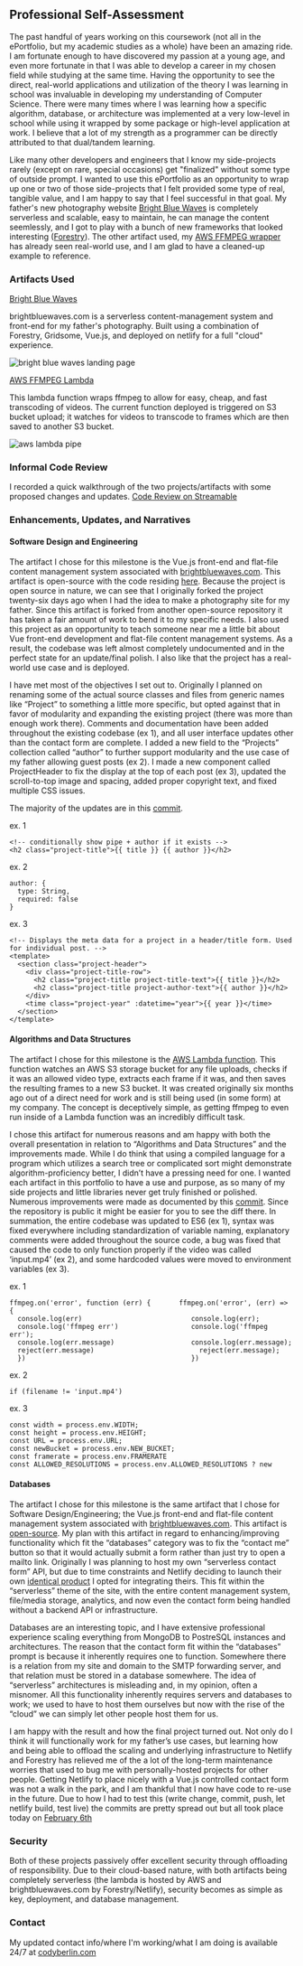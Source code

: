 ## Professional Self-Assessment

The past handful of years working on this coursework (not all in the ePortfolio, but my academic studies as a whole) have been an amazing ride. I am fortunate enough to have discovered my passion at a young age, and even more fortunate in that I was able to develop a career in my chosen field while studying at the same time. Having the opportunity to see the direct, real-world applications and utilization of the theory I was learning in school was invaluable in developing my understanding of Computer Science. There were many times where I was learning how a specific algorithm, database, or architecture was implemented at a very low-level in school while using it wrapped by some package or high-level application at work. I believe that a lot of my strength as a programmer can be directly attributed to that dual/tandem learning. 

Like many other developers and engineers that I know my side-projects rarely (except on rare, special occasions) get "finalized" without some type of outside prompt. I wanted to use this ePortfolio as an opportunity to wrap up one or two of those side-projects that I felt provided some type of real, tangible value, and I am happy to say that I feel successful in that goal. My father's new photography website [Bright Blue Waves](https://brightbluewaves.com) is completely serverless and scalable, easy to maintain, he can manage the content seemlessly, and I got to play with a bunch of new frameworks that looked interesting ([Forestry](https://forestry.io/)). The other artifact used, my [AWS FFMPEG wrapper](https://github.com/cgberlin/aws-ffmpeg-lambda) has already seen real-world use, and I am glad to have a cleaned-up example to reference. 


### Artifacts Used

[Bright Blue Waves](https://github.com/cgberlin/brightbluewaves)

brightbluewaves.com is a serverless content-management system and front-end for my father's photography. 
Built using a combination of Forestry, Gridsome, Vue.js, and deployed on netlify for a full "cloud" experience. 

![bright blue waves landing page](https://lucianet.s3.amazonaws.com/Screenshot_20.png)

[AWS FFMPEG Lambda](https://github.com/cgberlin/aws-ffmpeg-lambda)

This lambda function wraps ffmpeg to allow for easy, cheap, and fast transcoding of videos. The current function deployed is triggered on S3 bucket upload; it watches for videos to transcode to frames which are then saved to another S3 bucket. 

![aws lambda pipe](https://d1.awsstatic.com/product-marketing/Lambda/Diagrams/product-page-diagram_Lambda-RealTimeFileProcessing.a59577de4b6471674a540b878b0b684e0249a18c.png)


### Informal Code Review

I recorded a quick walkthrough of the two projects/artifacts with some proposed changes and updates.
[Code Review on Streamable](https://streamable.com/9pyzvg)


### Enhancements, Updates, and Narratives

#### Software Design and Engineering

The artifact I chose for this milestone is the Vue.js front-end and flat-file content management system associated with [brightbluewaves.com](https://brightbluewaves.com). This artifact is open-source with the code residing [here](https://github.com/cgberlin/brightbluewaves). Because the project is open source in nature, we can see that I originally forked the project twenty-six days ago when I had the idea to make a photography site for my father. Since this artifact is forked from another open-source repository it has taken a fair amount of work to bend it to my specific needs. I also used this project as an opportunity to teach someone near me a little bit about Vue front-end development and flat-file content management systems. As a result, the codebase was left almost completely undocumented and in the perfect state for an update/final polish. I also like that the project has a real-world use case and is deployed.

I have met most of the objectives I set out to. Originally I planned on renaming some of the actual source classes and files from generic names like “Project” to something a little more specific, but opted against that in favor of modularity and expanding the existing project (there was more than enough work there). Comments and documentation have been added throughout the existing codebase (ex 1), and all user interface updates other than the contact form are complete. I added a new field to the “Projects” collection called “author” to further support modularity and the use case of my father allowing guest posts (ex 2). I made a new component called ProjectHeader to fix the display at the top of each post (ex 3), updated the scroll-to-top image and spacing, added proper copyright text, and fixed multiple CSS issues. 

The majority of the updates are in this [commit](https://github.com/cgberlin/brightbluewaves/commit/5cf3c8278d9b77ef9f581b3838a66e52513ec4bb).

ex. 1

```
<!-- conditionally show pipe + author if it exists -->
<h2 class="project-title">{{ title }} {{ author }}</h2>
```

ex. 2
```
author: {
  type: String,
  required: false
}	    
```

ex. 3
```
<!-- Displays the meta data for a project in a header/title form. Used for individual post. -->
<template>
  <section class="project-header">
    <div class="project-title-row">
      <h2 class="project-title project-title-text">{{ title }}</h2>
      <h2 class="project-title project-author-text">{{ author }}</h2>
    </div>
    <time class="project-year" :datetime="year">{{ year }}</time>
  </section>
</template>
```

#### Algorithms and Data Structures

The artifact I chose for this milestone is the [AWS Lambda function](https://github.com/cgberlin/aws-ffmpeg-lambda). This function watches an AWS S3 storage bucket for any file uploads, checks if it was an allowed video type, extracts each frame if it was, and then saves the resulting frames to a new S3 bucket. It was created originally six months ago out of a direct need for work and is still being used (in some form) at my company. The concept is deceptively simple, as getting ffmpeg to even run inside of a Lambda function was an incredibly difficult task. 

I chose this artifact for numerous reasons and am happy with both the overall presentation in relation to “Algorithms and Data Structures” and the improvements made. While I do think that using a compiled language for a program which utilizes a search tree or complicated sort might demonstrate algorithm-proficiency better, I didn’t have a pressing need for one. I wanted each artifact in this portfolio to have a use and purpose, as so many of my side projects and little libraries never get truly finished or polished. Numerous improvements were made as documented by this [commit](https://github.com/cgberlin/aws-ffmpeg-lambda/commit/417c7334af3c2b54711e8c1878a17283ff62f8e9). Since the repository is public it might be easier for you to see the diff there. In summation, the entire codebase was updated to ES6 (ex 1), syntax was fixed everywhere including standardization of variable naming, explanatory comments were added throughout the source code, a bug was fixed that caused the code to only function properly if the video was called ‘input.mp4’ (ex 2), and some hardcoded values were moved to environment variables (ex 3). 

ex. 1
```
ffmpeg.on('error', function (err) {	      ffmpeg.on('error', (err) => {
  console.log(err)	                         console.log(err);
  console.log('ffmpeg err')	                 console.log('ffmpeg err');
  console.log(err.message)	                 console.log(err.message);
  reject(err.message)	                       reject(err.message);
  })                                         })
```

ex. 2

```
if (filename != 'input.mp4')
```

ex. 3
```
const width = process.env.WIDTH;
const height = process.env.HEIGHT;
const URL = process.env.URL;
const newBucket = process.env.NEW_BUCKET;
const framerate = process.env.FRAMERATE
const ALLOWED_RESOLUTIONS = process.env.ALLOWED_RESOLUTIONS ? new 
```

#### Databases

The artifact I chose for this milestone is the same artifact that I chose for Software Design/Engineering; the Vue.js front-end and flat-file content management system associated with [brightbluewaves.com](https://brightbluewaves.com). This artifact is [open-source](https://github.com/cgberlin/brightbluewaves). My plan with this artifact in regard to enhancing/improving functionality which fit the “databases” category was to fix the “contact me” button so that it would actually submit a form rather than just try to open a mailto link. Originally I was planning to host my own “serverless contact form” API, but due to time constraints and Netlify deciding to launch their own [identical product](https://www.netlify.com/products/forms/) I opted for integrating theirs. This fit within the “serverless” theme of the site, with the entire content management system, file/media storage, analytics, and now even the contact form being handled without a backend API or infrastructure. 

Databases are an interesting topic, and I have extensive professional experience scaling everything from MongoDB to PostreSQL instances and architectures. The reason that the contact form fit within the “databases” prompt is because it inherently requires one to function. Somewhere there is a relation from my site and domain to the SMTP forwarding server, and that relation must be stored in a database somewhere. The idea of “serverless” architectures is misleading and, in my opinion, often a misnomer. All this functionality inherently requires servers and databases to work; we used to have to host them ourselves but now with the rise of the “cloud” we can simply let other people host them for us. 

I am happy with the result and how the final project turned out. Not only do I think it will functionally work for my father’s use cases, but learning how and being able to offload the scaling and underlying infrastructure to Netlify and Forestry has relieved me of the a lot of the long-term maintenance worries that used to bug me with personally-hosted projects for other people. Getting Netlify to place nicely with a Vue.js controlled contact form was not a walk in the park, and I am thankful that I now have code to re-use in the future. Due to how I had to test this (write change, commit, push, let netlify build, test live) the commits are pretty spread out but all took place today on [February 6th](https://github.com/cgberlin/brightbluewaves/commits/master)

### Security

Both of these projects passively offer excellent security through offloading of responsibility. Due to their cloud-based nature, with both artifacts being completely serverless (the lambda is hosted by AWS and brightbluewaves.com by Forestry/Netlify), security becomes as simple as key, deployment, and database management. 


### Contact

My updated contact info/where I'm working/what I am doing is available 24/7 at [codyberlin.com](https://codyberlin.com)

